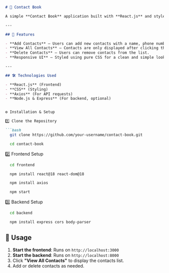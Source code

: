 ```md
# 📖 Contact Book

A simple **Contact Book** application built with **React.js** and styled with **CSS**. This app allows users to **add, view, and delete contacts**.

---

## 🚀 Features

- **Add Contacts** – Users can add new contacts with a name, phone number, and email.
- **View All Contacts** – Contacts are only displayed after clicking the **"View All Contacts"** button.
- **Delete Contacts** – Users can remove contacts from the list.
- **Responsive UI** – Styled using pure CSS for a clean and simple look.

---

## 🛠️ Technologies Used

- **React.js** (Frontend)
- **CSS** (Styling)
- **Axios** (For API requests)
- **Node.js & Express** (For backend, optional)


⚙️ Installation & Setup

1️⃣ Clone the Repository

```bash
  git clone https://github.com/your-username/contact-book.git
```
```bash
  cd contact-book
```

2️⃣ Frontend Setup
```bash
  cd frontend
```
```bash
  npm install react@18 react-dom@18
```
```bash
  npm install axios
```
```bash
  npm start
```

3️⃣ Backend Setup
```bash
  cd backend
```
```bash
  npm install express cors body-parser
```

## 🚀 Usage

1. **Start the frontend**: Runs on `http://localhost:3000`
2. **Start the backend**: Runs on `http://localhost:8000`
3. Click **"View All Contacts"** to display the contacts list.
4. Add or delete contacts as needed.

